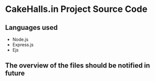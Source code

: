 # CakeHalls.in Project Source Code 
## Languages used
  * Node.js
  * Express.js
  * Ejs
## The overview of the files should be notified in future ##